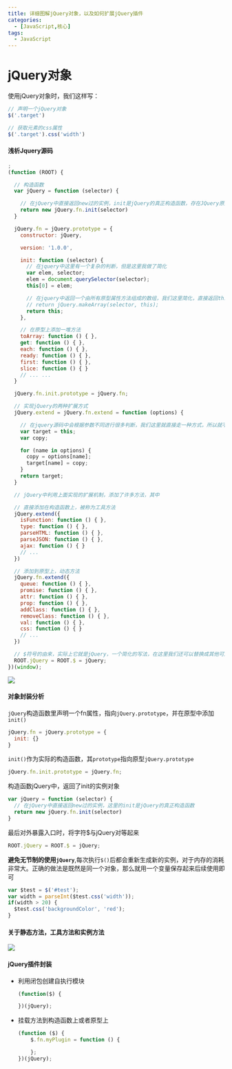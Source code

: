```yaml
---
title: 详细图解jQuery对象，以及如何扩展jQuery插件
categories:
  - [JavaScript,核心]
tags: 
  - JavaScript
---
```


# jQuery对象

  使用jQuery对象时，我们这样写：

```javascript
// 声明一个jQuery对象
$('.target')

// 获取元素的css属性
$('.target').css('width')
```

#### 浅析Jquery源码

```javascript
;
(function (ROOT) {

  // 构造函数
  var jQuery = function (selector) {

    // 在jQuery中直接返回new过的实例，init是jQuery的真正构造函数，存在JQuery原型上
    return new jQuery.fn.init(selector)
  }

  jQuery.fn = jQuery.prototype = {
    constructor: jQuery,

    version: '1.0.0',

    init: function (selector) {
      // 在jquery中这里有一个复杂的判断，但是这里我做了简化
      var elem, selector;
      elem = document.querySelector(selector);
      this[0] = elem;

      // 在jquery中返回一个由所有原型属性方法组成的数组，我们这里简化，直接返回this即可
      // return jQuery.makeArray(selector, this);
      return this;
    },

    // 在原型上添加一堆方法
    toArray: function () { },
    get: function () { },
    each: function () { },
    ready: function () { },
    first: function () { },
    slice: function () { }
    // ... ...
  }

  jQuery.fn.init.prototype = jQuery.fn;

  // 实现jQuery的两种扩展方式
  jQuery.extend = jQuery.fn.extend = function (options) {

    // 在jquery源码中会根据参数不同进行很多判断，我们这里就直接走一种方式，所以就不用判断了
    var target = this;
    var copy;

    for (name in options) {
      copy = options[name];
      target[name] = copy;
    }
    return target;
  }

  // jQuery中利用上面实现的扩展机制，添加了许多方法，其中

  // 直接添加在构造函数上，被称为工具方法
  jQuery.extend({
    isFunction: function () { },
    type: function () { },
    parseHTML: function () { },
    parseJSON: function () { },
    ajax: function () { }
    // ...
  })

  // 添加到原型上，动态方法
  jQuery.fn.extend({
    queue: function () { },
    promise: function () { },
    attr: function () { },
    prop: function () { },
    addClass: function () { },
    removeClass: function () { },
    val: function () { },
    css: function () { }
    // ...
  })

  // $符号的由来，实际上它就是jQuery，一个简化的写法，在这里我们还可以替换成其他可用字符
  ROOT.jQuery = ROOT.$ = jQuery;
})(window);
```

![](https://s2.loli.net/2023/03/05/RlBK9ZgFsWfU4Io.webp)

#### 对象封装分析

`jQuery`构造函数里声明一个fn属性，指向`jQuery.prototype`，并在原型中添加`init()`

```javascript
jQuery.fn = jQuery.prototype = {
  init: {}
}
```

`init()`作为实际的构造函数，其`prototype`指向原型`jQuery.prototype`

```javascript
jQuery.fn.init.prototype = jQuery.fn;
```

构造函数jQuery中，返回了init的实例对象

```javascript
var jQuery = function (selector) {
  // 在jQuery中直接返回new过的实例，这里的init是jQuery的真正构造函数
  return new jQuery.fn.init(selector)
}
```

最后对外暴露入口时，将字符$与jQuery对等起来

```javascript
ROOT.jQuery = ROOT.$ = jQuery;
```

**避免无节制的使用`jQuery`**,每次执行`$()`后都会重新生成新的实例，对于内存的消耗非常大。正确的做法是既然是同一个对象，那么就用一个变量保存起来后续使用即可

```javascript
var $test = $('#test');
var width = parseInt($test.css('width'));
if(width > 20) {
  $test.css('backgroundColor', 'red');
}
```

#### 关于静态方法，工具方法和实例方法

![](https://s2.loli.net/2023/03/05/Sx6Y5IkjzwTFK7e.webp)

#### jQuery插件封装

- 利用闭包创建自执行模块
  
  ```javascript
  (function($) {
  
  })(jQuery);
  ```

- 挂载方法到构造函数上或者原型上
  
  ```javascript
  (function ($) {
      $.fn.myPlugin = function () {
  
      };
  })(jQuery);
  ```
